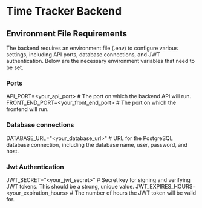 # Time Tracker Backend

## Environment File Requirements

The backend requires an environment file (.env) to configure various settings, including API ports, database connections, and JWT authentication. Below are the necessary environment variables that need to be set.

### Ports
API_PORT=<your_api_port>                # The port on which the backend API will run.
FRONT_END_PORT=<your_front_end_port>    # The port on which the frontend will run.

### Database connections
DATABASE_URL="<your_database_url>"      # URL for the PostgreSQL database connection, including the database name, user, password, and host.

### Jwt Authentication
JWT_SECRET="<your_jwt_secret>"          # Secret key for signing and verifying JWT tokens. This should be a strong, unique value.
JWT_EXPIRES_HOURS=<your_expiration_hours>  # The number of hours the JWT token will be valid for.
